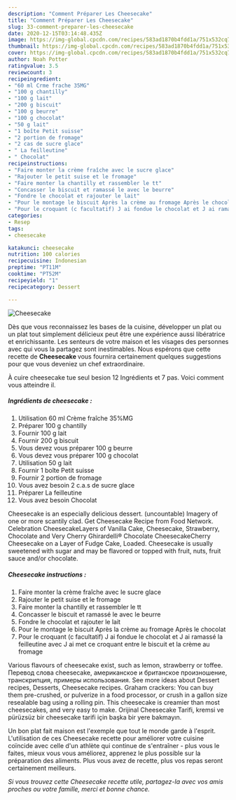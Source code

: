 ```yaml
---
description: "Comment Préparer Les Cheesecake"
title: "Comment Préparer Les Cheesecake"
slug: 33-comment-preparer-les-cheesecake
date: 2020-12-15T03:14:48.435Z
image: https://img-global.cpcdn.com/recipes/583ad1870b4fdd1a/751x532cq70/cheesecake-photo-principale-de-la-recette.jpg
thumbnail: https://img-global.cpcdn.com/recipes/583ad1870b4fdd1a/751x532cq70/cheesecake-photo-principale-de-la-recette.jpg
cover: https://img-global.cpcdn.com/recipes/583ad1870b4fdd1a/751x532cq70/cheesecake-photo-principale-de-la-recette.jpg
author: Noah Potter
ratingvalue: 3.5
reviewcount: 3
recipeingredient:
- "60 ml Crme frache 35MG"
- "100 g chantilly"
- "100 g lait"
- "200 g biscuit"
- "100 g beurre"
- "100 g chocolat"
- "50 g lait"
- "1 boîte Petit suisse"
- "2 portion de fromage"
- "2 cas de sucre glace"
- " La feilleutine"
- " Chocolat"
recipeinstructions:
- "Faire monter la crème fraîche avec le sucre glace"
- "Rajouter le petit suise et le fromage"
- "Faire monter la chantilly et rassembler le tt"
- "Concasser le biscuit et ramassé le avec le beurre"
- "Fondre le chocolat et rajouter le lait"
- "Pour le montage le biscuit Après la crème au fromage Après le chocolat"
- "Pour le croquant (c facultatif) J ai fondue le chocolat et J ai ramassé la feilleutine avec J ai met ce croquant entre le biscuit et la crème au fromage"
categories:
- Resep
tags:
- cheesecake

katakunci: cheesecake 
nutrition: 100 calories
recipecuisine: Indonesian
preptime: "PT11M"
cooktime: "PT52M"
recipeyield: "1"
recipecategory: Dessert

---
```



![Cheesecake](https://img-global.cpcdn.com/recipes/583ad1870b4fdd1a/751x532cq70/cheesecake-photo-principale-de-la-recette.jpg)

Dès que vous reconnaissez les bases de la cuisine, développer un plat ou un plat tout simplement délicieux peut être une expérience aussi libératrice et enrichissante. Les senteurs de votre maison et les visages des personnes avec qui vous la partagez sont inestimables. Nous espérons que cette recette de <strong> Cheesecake </strong> vous fournira certainement quelques suggestions pour que vous deveniez un chef extraordinaire.

<!--inarticleads1-->

À cuire cheesecake tue seul besion 12 Ingrédients et 7 pas. Voici comment vous atteindre il.

##### Ingrédients de cheesecake :

1. Utilisation 60 ml Crème fraîche 35%MG
1. Préparer 100 g chantilly
1. Fournir 100 g lait
1. Fournir 200 g biscuit
1. Vous devez vous préparer 100 g beurre
1. Vous devez vous préparer 100 g chocolat
1. Utilisation 50 g lait
1. Fournir 1 boîte Petit suisse
1. Fournir 2 portion de fromage
1. Vous avez besoin 2 c.a.s de sucre glace
1. Préparer  La feilleutine
1. Vous avez besoin  Chocolat


Cheesecake is an especially delicious dessert. (uncountable) Imagery of one or more scantily clad. Get Cheesecake Recipe from Food Network. Celebration CheesecakeLayers of Vanilla Cake, Cheesecake, Strawberry, Chocolate and Very Cherry Ghirardelli® Chocolate CheesecakeCherry Cheesecake on a Layer of Fudge Cake, Loaded. Cheesecake is usually sweetened with sugar and may be flavored or topped with fruit, nuts, fruit sauce and/or chocolate. 

<!--inarticleads2-->

##### Cheesecake instructions :

1. Faire monter la crème fraîche avec le sucre glace
1. Rajouter le petit suise et le fromage
1. Faire monter la chantilly et rassembler le tt
1. Concasser le biscuit et ramassé le avec le beurre
1. Fondre le chocolat et rajouter le lait
1. Pour le montage le biscuit Après la crème au fromage Après le chocolat
1. Pour le croquant (c facultatif) J ai fondue le chocolat et J ai ramassé la feilleutine avec J ai met ce croquant entre le biscuit et la crème au fromage


Various flavours of cheesecake exist, such as lemon, strawberry or toffee. Перевод слова cheesecake, американское и британское произношение, транскрипция, примеры использования. See more ideas about Dessert recipes, Desserts, Cheesecake recipes. Graham crackers: You can buy them pre-crushed, or pulverize in a food processor, or crush in a gallon size resealable bag using a rolling pin. This cheesecake is creamier than most cheesecakes, and very easy to make. Orijinal Cheesecake Tarifi, kremsi ve pürüzsüz bir cheesecake tarifi için başka bir yere bakmayın. 

<!--inarticleads1-->

<p>
Un bon plat fait maison est l'exemple que tout le monde garde à l'esprit. L'utilisation de ces Cheesecake recette pour améliorer votre cuisine coïncide avec celle d'un athlète qui continue de s'entraîner - plus vous le faites, mieux vous vous améliorez, apprenez le plus possible sur la préparation des aliments. Plus vous avez de recette, plus vos repas seront certainement meilleurs.
</p>

<p>
<i>Si vous trouvez cette Cheesecake recette utile, partagez-la avec vos amis proches ou votre famille, merci et bonne chance.</i>
</p>
